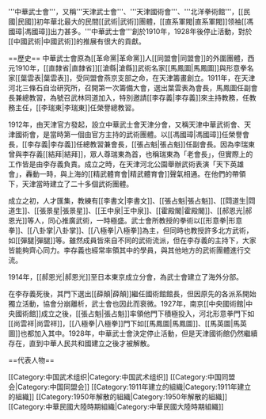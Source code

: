 '''中華武士會'''，又稱'''天津武士會'''、'''天津國術會'''、'''北洋拳術館'''，[[民國|民國]]初年華北最大的民間[[武術|武術]]團體，[[直系軍閥|直系軍閥]]领袖[[馮國璋|馮國璋]]出力甚多。'''中華武士會'''創於1910年，1928年後停止活動，對於[[中國武術|中國武術]]的推展有很大的貢獻。

==歷史==
中華武士會原為[[革命黨|革命黨]]人[[同盟會|同盟會]]的外圍團體，西元1910年，[[直隸省|直隸省]][[滄縣|滄縣]]武術名家[[馬鳳圖|馬鳳圖]]與形意拳名家[[葉雲表|葉雲表]]，受同盟會燕京支部之命，在天津籌畫創立。1911年，在天津河北三條石自治研究所，召開第一次籌備大會，選出葉雲表為會長，馬鳳圖任副會長兼總教習，為號召武林同道加入，特別邀請[[李存義|李存義]]來主持教務，任教務主任，[[李瑞東|李瑞東]]任榮譽總教習。

1912年，由天津官方發起，設立中華武士會天津分會，又稱天津中華武術會、天津國術會，是當時第一個由官方主持的武術團體。以[[馮國璋|馮國璋]]任榮譽會長，[[李存義|李存義]]任總教習兼會長，[[張占魁|張占魁]]任副會長。因為李瑞東曾與李存義[[結拜|結拜]]，眾人尊瑞東為首，也稱瑞東為「老會長」，但實際上的工作皆是由李存義負責。成立之時，在天津河北公園舉辦武術表演「天下英雄會」，轟動一時，與上海的[[精武體育會|精武體育會]]聲氣相通。在他們的帶領下，天津當時建立了二十多個武術團體。

成立之初，人才匯集，教練有[[李書文|李書文]]、[[張占魁|張占魁]]、[[閰道生|閰道生]]、[[張景星|張景星]]、[[王中泉|王中泉]]、[[霍殿閣|霍殿閣]]、[[郝恩光|郝恩光]]等人，同心推廣武術，一時極盛。武士會所教授的拳術以[[形意拳|形意拳]]、[[八卦掌|八卦掌]]、[[八極拳|八極拳]]為主，但同時也教授許多北方武術，如[[彈腿|彈腿]]等。雖然成員皆來自不同的武術流派，但在李存義的主持下，大家皆能夠齊心同力。李存義也經常率領其中的學員，與其他地方的武術團體進行交流。

1914年，[[郝恩光|郝恩光]]至日本東京成立分會，為武士會建立了海外分部。

在李存義死後，其門下選出[[薛顛|薛顛]]繼任國術館館長，但因原先的各派系開始獨立活動，協會分崩離析，武士會也因此而衰微。1927年，南京[[中央國術館|中央國術館]]成立之後，[[張占魁|張占魁]]率領他門下積極投入，河北形意拳門下如[[尚雲祥|尚雲祥]]，[[八極拳|八極拳]]門下如[[馬鳳圖|馬鳳圖]]、[[馬英圖|馬英圖]]也都加入其中。1928年，中華武士會決定停止活動，但是天津國術館仍然繼續存在，直到中華人民共和國建立之後才被解散。

==代表人物==

[[Category:中国武术组织|Category:中国武术组织]]
[[Category:中国同盟会|Category:中国同盟会]]
[[Category:1911年建立的組織|Category:1911年建立的組織]]
[[Category:1950年解散的組織|Category:1950年解散的組織]]
[[Category:中華民國大陸時期組織|Category:中華民國大陸時期組織]]